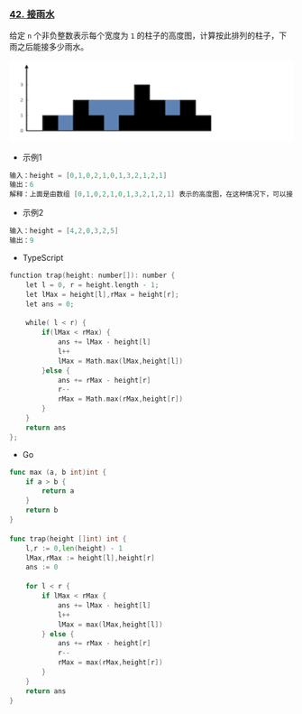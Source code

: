 ### **[42. 接雨水](https://leetcode.cn/problems/trapping-rain-water/)**

给定 `n` 个非负整数表示每个宽度为 `1` 的柱子的高度图，计算按此排列的柱子，下雨之后能接多少雨水。

<img src="./algorithm15.png" height={650} />

- 示例1

```go
输入：height = [0,1,0,2,1,0,1,3,2,1,2,1]
输出：6
解释：上面是由数组 [0,1,0,2,1,0,1,3,2,1,2,1] 表示的高度图，在这种情况下，可以接 6 个单位的雨水（蓝色部分表示雨水）。
```

- 示例2

```go
输入：height = [4,2,0,3,2,5]
输出：9
```

- TypeScript

```go
function trap(height: number[]): number {
    let l = 0, r = height.length - 1;
    let lMax = height[l],rMax = height[r];
    let ans = 0;

    while( l < r) {
        if(lMax < rMax) {
            ans += lMax - height[l]
            l++
            lMax = Math.max(lMax,height[l])
        }else {
            ans += rMax - height[r]
            r--
            rMax = Math.max(rMax,height[r])
        }
    }
    return ans
};
```

- Go

```go
func max (a, b int)int {
    if a > b {
        return a
    }
    return b
}

func trap(height []int) int {
    l,r := 0,len(height) - 1
    lMax,rMax := height[l],height[r]
    ans := 0

    for l < r {
        if lMax < rMax {
            ans += lMax - height[l]
            l++
            lMax = max(lMax,height[l])
        } else {
            ans += rMax - height[r]
            r--
            rMax = max(rMax,height[r])
        }
    }
    return ans
}
```